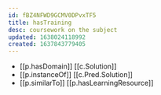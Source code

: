 ```yaml
---
id: fBZ4NFWD9GCMV0DPvxTF5
title: hasTraining
desc: coursework on the subject
updated: 1638024118992
created: 1637843779405
---
```



- [[p.hasDomain]] [[c.Solution]]
- [[p.instanceOf]] [[c.Pred.Solution]]
- [[p.similarTo]] [[p.hasLearningResource]]
